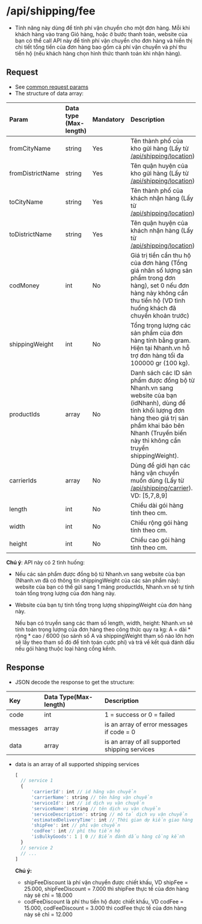# /api/shipping/fee

* Tính năng này dùng để tính phí vận chuyển cho một đơn hàng. Mỗi khi khách hàng vào trang Giỏ hàng, hoặc ở bước thanh toán, website của bạn có thể call API này để tính phí vận chuyển cho đơn hàng và hiển thị chi tiết tổng tiền của đơn hàng bao gồm cả phí vận chuyển và phí thu tiền hộ \(nếu khách hàng chọn hình thức thanh toán khi nhận hàng\).

## Request

* See [common request params](../getting-started/api.md#request)
* The structure of data array:

| Param | Data type \(Max-length\) | Mandatory | Description |
| :--- | :--- | :--- | :--- |
| fromCityName | string | Yes | Tên thành phố của kho gửi hàng \(Lấy từ [/api/shipping/location](location.md)\) |
| fromDistrictName | string | Yes | Tên quận huyện của kho gửi hàng \(Lấy từ [/api/shipping/location](location.md)\) |
| toCityName | string | Yes | Tên thành phố của khách nhận hàng \(Lấy từ [/api/shipping/location](location.md)\) |
| toDistrictName | string | Yes | Tên quận huyện của khách nhận hàng \(Lấy từ [/api/shipping/location](location.md)\) |
| codMoney | int | No | Giá trị tiền cần thu hộ của đơn hàng \(Tổng giá nhân số lượng sản phẩm trong đơn hàng\), set 0 nếu đơn hàng này không cần thu tiền hộ \(VD tình huống khách đã chuyển khoản trước\) |
| shippingWeight | int | No | Tổng trọng lượng các sản phẩm của đơn hàng tính bằng gram. Hiện tại Nhanh.vn hỗ trợ đơn hàng tối đa 100000 gr \(100 kg\). |
| productIds | array | No | Danh sách các ID sản phẩm được đồng bộ từ Nhanh.vn sang website của bạn (idNhanh), dùng để tính khối lượng đơn hàng theo giá trị sản phẩm khai báo bên Nhanh (Truyền biến này thì không cần truyền shippingWeight). |
| carrierIds | array | No | Dùng để giới hạn các hãng vận chuyển muốn dùng \(Lấy từ [/api/shipping/carrier](carrier.md)\). VD: \[5,7,8,9\] |
| length | int | No | Chiều dài gói hàng tính theo cm. |
| width | int | No | Chiều rộng gói hàng tính theo cm. |
| height | int | No | Chiều cao gói hàng tính theo cm. |

**Chú ý**: API này có 2 tình huống:

* Nếu các sản phẩm được đồng bộ từ Nhanh.vn sang website của bạn \(Nhanh.vn đã có thông tin shippingWeight của các sản phẩm này\): website của bạn có thể gửi sang 1 mảng productIds, Nhanh.vn sẽ tự tính toán tổng trọng lượng của đơn hàng này.
* Website của bạn tự tính tổng trọng lượng shippingWeight của đơn hàng này.

  Nếu bạn có truyền sang các tham số length, width, height: Nhanh.vn sẽ tính toán trọng lượng của đơn hàng theo công thức quy ra kg: A = dài \* rộng \* cao / 6000 \(so sánh số A và shippingWeight tham số nào lớn hơn sẽ lấy theo tham số đó để tính toán cước phí\) và trả về kết quả đánh dấu nếu gói hàng thuộc loại hàng cồng kềnh.

## Response

* JSON decode the response to get the structure:

| Key | Data Type\(Max-length\) | Description |
| :--- | :--- | :--- |
| code | int | 1 = success or 0 = failed |
| messages | array | is an array of error messages if code = 0 |
| data | array | is an array of all supported shipping services |

* data is an array of all supported shipping services

  ```javascript
  [
    // service 1
    {
        'carrierId': int // id hãng vận chuyển
        'carrierName': string // tên hãng vận chuyển
        'serviceId': int // id dịch vụ vận chuyển
        'serviceName': string // tên dịch vụ vận chuyển
        'serviceDescription': string // mô tả dịch vụ vận chuyển
        'estimatedDeliveryTime': int // Thời gian dự kiến giao hàng
        'shipFee': int // phí vận chuyển
        'codFee': int // phí thu tiền hộ
        'isBulkyGoods': 1 | 0 // Biến đánh dấu hàng cồng kềnh
    }
    // service 2
    // ...
  ]
  ```

  **Chú ý:**

  * shipFeeDiscount là phí vận chuyển được chiết khấu, VD shipFee = 25.000, shipFeeDiscount = 7.000 thì shipFee thực tế của đơn hàng này sẽ chỉ = 18.000
  * codFeeDiscount là phí thu tiền hộ được chiết khấu, VD codFee = 15.000, codFeeDiscount = 3.000 thì codFee thực tế của đơn hàng này sẽ chỉ = 12.000


